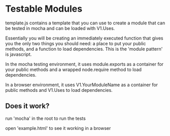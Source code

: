 Testable Modules
===

template.js contains a template that you can use to create a module that can be tested in mocha and can be loaded with V1.Uses.

Essentially you will be creating an immediately executed function that gives you the only two things you should need: a place to put your public methods, and a function to load dependencies. This is the 'module pattern' is javascript.

In the mocha testing environment, it uses module.exports as a container for your public methods and a wrapped node.require method to load dependencies.

In a browser environment, it uses V1.YourModuleName as a container for public methods and V1.Uses to load dependencies.


Does it work?
---

run 'mocha' in the root to run the tests

open 'example.html' to see it working in a browser